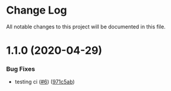 # Change Log

All notable changes to this project will be documented in this file.

# 1.1.0 (2020-04-29)


### Bug Fixes

* testing ci ([#6](https://github.com/oscar-raig/kikilo-uilib-components/issues/6)) ([971c5ab](https://github.com/oscar-raig/kikilo-uilib-components/commit/971c5ab6a3869dab579f23fbfedb29ecdee2440d))



